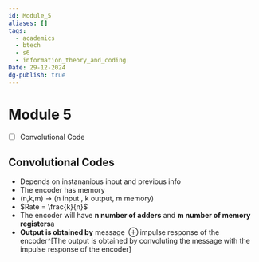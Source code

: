 ```yaml
---
id: Module_5
aliases: []
tags:
  - academics
  - btech
  - s6
  - information_theory_and_coding
Date: 29-12-2024
dg-publish: true
---
```

# Module 5
- [ ] Convolutional Code 

## Convolutional Codes 
- Depends on instananious input and previous info 
- The encoder has  memory 
- (n,k,m) -> (n input ,  k output, m memory)
- $Rate = \frac{k}{n}$ 
- The encoder will have **n number of adders** and **m number of memory registers**a
- **Output is obtained by** $\text{message } \oplus \text{impulse response of the encoder}$^[The output is obtained by convoluting the message with the impulse response of the encoder]
